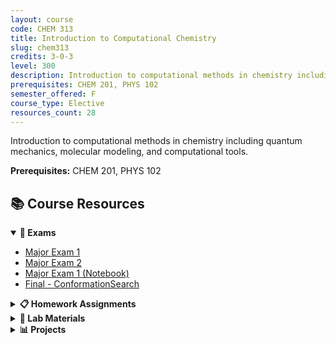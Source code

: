 ```yaml
---
layout: course
code: CHEM 313
title: Introduction to Computational Chemistry
slug: chem313
credits: 3-0-3
level: 300
description: Introduction to computational methods in chemistry including quantum mechanics, molecular modeling, and computational tools.
prerequisites: CHEM 201, PHYS 102
semester_offered: F
course_type: Elective
resources_count: 28
---
```


Introduction to computational methods in chemistry including quantum mechanics, molecular modeling, and computational tools.

**Prerequisites:** CHEM 201, PHYS 102

## 📚 Course Resources

<details open>
<summary><strong>📝 Exams</strong></summary>
<ul>
<li><a href="/assets/resources/electives/chem313/Exams/Major1.pdf">Major Exam 1</a></li>
<li><a href="/assets/resources/electives/chem313/Exams/Major2.pdf">Major Exam 2</a></li>
<li><a href="/assets/resources/electives/chem313/Exams/Major1.ipynb">Major Exam 1 (Notebook)</a></li>
<li><a href="/assets/resources/electives/chem313/Exams/Final - ConformationSearch.ipynb">Final - ConformationSearch</a></li>
</ul>
</details>

<details>
<summary><strong>📋 Homework Assignments</strong></summary>
<ul>
<li><a href="/assets/resources/electives/chem313/HWs/Hw3.pdf">Homework 3</a></li>
<li><a href="/assets/resources/electives/chem313/HWs/Quantum Mechanics.ipynb">Quantum Mechanics Assignment</a></li>
<li><a href="/assets/resources/electives/chem313/HWs/Summary.pdf">Summary</a></li>
</ul>
</details>

<details>
<summary><strong>🧪 Lab Materials</strong></summary>
<ul>
<li><a href="/assets/resources/electives/chem313/Labs/Box1D.pdf">Box1D Lab</a></li>
<li><a href="/assets/resources/electives/chem313/Labs/CationPi.pdf">Cation-Pi Interaction Lab</a></li>
<li><a href="/assets/resources/electives/chem313/Labs/Machine Learning.ipynb">Machine Learning Lab</a></li>
<li><a href="/assets/resources/electives/chem313/Labs/Molecular Structure.ipynb">Molecular Structure Lab</a></li>
<li><a href="/assets/resources/electives/chem313/Labs/Monte Carlo.ipynb">Monte Carlo Lab</a></li>
<li><a href="/assets/resources/electives/chem313/Labs/Quantum Mechanics Review.ipynb">Quantum Mechanics Review</a></li>
<li><a href="/assets/resources/electives/chem313/Labs/Simulating Liquid Water.ipynb">Simulating Liquid Water</a></li>
<li><a href="/assets/resources/electives/chem313/Labs/Spectroscopic Constants.ipynb">Spectroscopic Constants</a></li>
<li><a href="/assets/resources/electives/chem313/Labs/Spectroscopy.pdf">Spectroscopy Lab</a></li>
<li><a href="/assets/resources/electives/chem313/Labs/Symmetry.pdf">Symmetry Lab</a></li>
<li><a href="/assets/resources/electives/chem313/Labs/waterMO.pdf">Water Molecular Orbitals</a></li>
</ul>
</details>

<details>
<summary><strong>📊 Projects</strong></summary>
<ul>
<li><a href="/assets/resources/electives/chem313/Projects/HartreeFock.pdf">Hartree-Fock Project</a></li>
<li><a href="/assets/resources/electives/chem313/Projects/Project Proposal.pdf">Project Proposal</a></li>
<li><a href="/assets/resources/electives/chem313/Projects/SCF_Presentation.pdf">SCF Presentation</a></li>
<li><a href="/assets/resources/electives/chem313/Projects/SCF_Procedure.ipynb">SCF Procedure</a></li>
</ul>
</details>